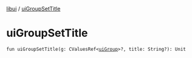 [libui](README.md) / [uiGroupSetTitle](ui-group-set-title.md)

# uiGroupSetTitle

`fun uiGroupSetTitle(g: CValuesRef<`[`uiGroup`](ui-group.md)`>?, title: String?): Unit`